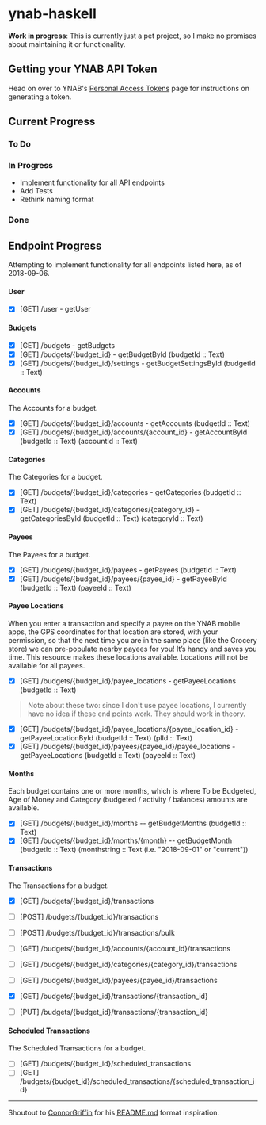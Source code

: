 # ynab-haskell

**Work in progress**: This is currently just a pet project, so I make no
promises about maintaining it or functionality.

## Getting your YNAB API Token
Head on over to YNAB's [Personal Access Tokens](https://api.youneedabudget.com/#personal-access-tokens) page for
instructions on generating a token.

## Current Progress

### To Do

### In Progress
- Implement functionality for all API endpoints
- Add Tests
- Rethink naming format

### Done


## Endpoint Progress
Attempting to implement functionality for all endpoints listed here, as of 2018-09-06.

#### User
- [x] [GET] /user - getUser

#### Budgets
- [x] [GET] /budgets - getBudgets
- [x] [GET] /budgets/{budget_id} - getBudgetById (budgetId :: Text)
- [x] [GET] /budgets/{budget_id}/settings - getBudgetSettingsById (budgetId :: Text)

#### Accounts
The Accounts for a budget.

- [x] [GET] /budgets/{budget_id}/accounts - getAccounts (budgetId :: Text)
- [x] [GET] /budgets/{budget_id}/accounts/{account_id} - getAccountById (budgetId :: Text) (accountId :: Text)

#### Categories
The Categories for a budget.

- [x] [GET] /budgets/{budget_id}/categories - getCategories (budgetId :: Text)
- [x] [GET] /budgets/{budget_id}/categories/{category_id} - getCategoriesById (budgetId :: Text) (categoryId :: Text)

#### Payees
The Payees for a budget.

- [x] [GET] /budgets/{budget_id}/payees - getPayees (budgetId :: Text)
- [x] [GET] /budgets/{budget_id}/payees/{payee_id} - getPayeeById (budgetId :: Text) (payeeId :: Text)

#### Payee Locations
When you enter a transaction and specify a payee on the YNAB mobile apps, the GPS coordinates for that location are stored, with your permission, so that the next time you are in the same place (like the Grocery store) we can pre-populate nearby payees for you! It’s handy and saves you time. This resource makes these locations available. Locations will not be available for all payees.

- [x] [GET] /budgets/{budget_id}/payee_locations - getPayeeLocations (budgetId :: Text)

> Note about these two: since I don't use payee locations, I currently have no idea if these end points work. They should work in theory.

- [x] [GET] /budgets/{budget_id}/payee_locations/{payee_location_id} - getPayeeLocationById (budgetId :: Text) (plId :: Text)
- [x] [GET] /budgets/{budget_id}/payees/{payee_id}/payee_locations - getPayeeLocations (budgetId :: Text) (payeeId :: Text)

#### Months
Each budget contains one or more months, which is where To be Budgeted, Age of Money and Category (budgeted / activity / balances) amounts are available.

- [x] [GET] /budgets/{budget_id}/months -- getBudgetMonths (budgetId :: Text)
- [x] [GET] /budgets/{budget_id}/months/{month} -- getBudgetMonth (budgetId :: Text) (monthstring :: Text (i.e. "2018-09-01" or "current"))

#### Transactions
The Transactions for a budget.

- [x] [GET] /budgets/{budget_id}/transactions
- [ ] [POST] /budgets/{budget_id}/transactions

- [ ] [POST] /budgets/{budget_id}/transactions/bulk

- [ ] [GET] /budgets/{budget_id}/accounts/{account_id}/transactions

- [ ] [GET] /budgets/{budget_id}/categories/{category_id}/transactions

- [ ] [GET] /budgets/{budget_id}/payees/{payee_id}/transactions

- [x] [GET] /budgets/{budget_id}/transactions/{transaction_id}
- [ ] [PUT] /budgets/{budget_id}/transactions/{transaction_id}

#### Scheduled Transactions
The Scheduled Transactions for a budget.

- [ ] [GET] /budgets/{budget_id}/scheduled_transactions
- [ ] [GET] /budgets/{budget_id}/scheduled_transactions/{scheduled_transaction_id}

---
Shoutout to [ConnorGriffin](https://github.com/ConnorGriffin/) for his [README.md](https://github.com/ConnorGriffin/Posh-YNAB) format inspiration.
